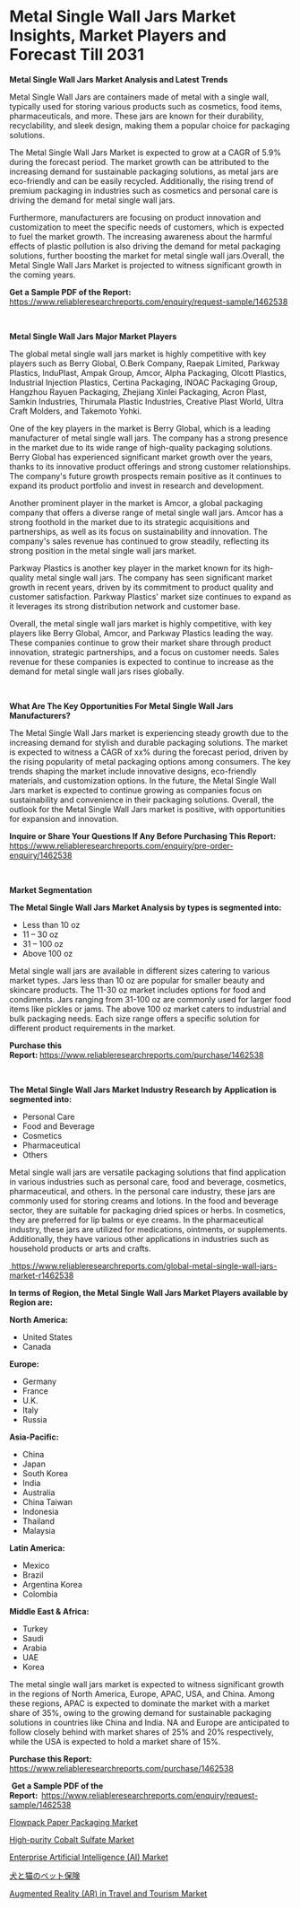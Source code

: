 <p><h1>Metal Single Wall Jars Market Insights, Market Players and Forecast Till 2031</h1></p><p><strong>Metal Single Wall Jars Market Analysis and Latest Trends</strong></p>
<p><p>Metal Single Wall Jars are containers made of metal with a single wall, typically used for storing various products such as cosmetics, food items, pharmaceuticals, and more. These jars are known for their durability, recyclability, and sleek design, making them a popular choice for packaging solutions.</p><p>The Metal Single Wall Jars Market is expected to grow at a CAGR of 5.9% during the forecast period. The market growth can be attributed to the increasing demand for sustainable packaging solutions, as metal jars are eco-friendly and can be easily recycled. Additionally, the rising trend of premium packaging in industries such as cosmetics and personal care is driving the demand for metal single wall jars.</p><p>Furthermore, manufacturers are focusing on product innovation and customization to meet the specific needs of customers, which is expected to fuel the market growth. The increasing awareness about the harmful effects of plastic pollution is also driving the demand for metal packaging solutions, further boosting the market for metal single wall jars.Overall, the Metal Single Wall Jars Market is projected to witness significant growth in the coming years.</p></p>
<p><strong>Get a Sample PDF of the Report:&nbsp;</strong> <a href="https://www.reliableresearchreports.com/enquiry/request-sample/1462538">https://www.reliableresearchreports.com/enquiry/request-sample/1462538</a></p>
<p>&nbsp;</p>
<p><strong>Metal Single Wall Jars Major Market Players</strong></p>
<p><p>The global metal single wall jars market is highly competitive with key players such as Berry Global, O.Berk Company, Raepak Limited, Parkway Plastics, InduPlast, Ampak Group, Amcor, Alpha Packaging, Olcott Plastics, Industrial Injection Plastics, Certina Packaging, INOAC Packaging Group, Hangzhou Rayuen Packaging, Zhejiang Xinlei Packaging, Acron Plast, Samkin Industries, Thirumala Plastic Industries, Creative Plast World, Ultra Craft Molders, and Takemoto Yohki.</p><p>One of the key players in the market is Berry Global, which is a leading manufacturer of metal single wall jars. The company has a strong presence in the market due to its wide range of high-quality packaging solutions. Berry Global has experienced significant market growth over the years, thanks to its innovative product offerings and strong customer relationships. The company's future growth prospects remain positive as it continues to expand its product portfolio and invest in research and development.</p><p>Another prominent player in the market is Amcor, a global packaging company that offers a diverse range of metal single wall jars. Amcor has a strong foothold in the market due to its strategic acquisitions and partnerships, as well as its focus on sustainability and innovation. The company's sales revenue has continued to grow steadily, reflecting its strong position in the metal single wall jars market.</p><p>Parkway Plastics is another key player in the market known for its high-quality metal single wall jars. The company has seen significant market growth in recent years, driven by its commitment to product quality and customer satisfaction. Parkway Plastics' market size continues to expand as it leverages its strong distribution network and customer base.</p><p>Overall, the metal single wall jars market is highly competitive, with key players like Berry Global, Amcor, and Parkway Plastics leading the way. These companies continue to grow their market share through product innovation, strategic partnerships, and a focus on customer needs. Sales revenue for these companies is expected to continue to increase as the demand for metal single wall jars rises globally.</p></p>
<p>&nbsp;</p>
<p><strong>What Are The Key Opportunities For Metal Single Wall Jars Manufacturers?</strong></p>
<p><p>The Metal Single Wall Jars market is experiencing steady growth due to the increasing demand for stylish and durable packaging solutions. The market is expected to witness a CAGR of xx% during the forecast period, driven by the rising popularity of metal packaging options among consumers. The key trends shaping the market include innovative designs, eco-friendly materials, and customization options. In the future, the Metal Single Wall Jars market is expected to continue growing as companies focus on sustainability and convenience in their packaging solutions. Overall, the outlook for the Metal Single Wall Jars market is positive, with opportunities for expansion and innovation.</p></p>
<p><strong>Inquire or Share Your Questions If Any Before Purchasing This Report:</strong> <a href="https://www.reliableresearchreports.com/enquiry/pre-order-enquiry/1462538">https://www.reliableresearchreports.com/enquiry/pre-order-enquiry/1462538</a></p>
<p>&nbsp;</p>
<p><strong>Market Segmentation</strong></p>
<p><strong>The Metal Single Wall Jars Market Analysis by types is segmented into:</strong></p>
<p><ul><li>Less than 10 oz</li><li>11 – 30 oz</li><li>31 – 100 oz</li><li>Above 100 oz</li></ul></p>
<p><p>Metal single wall jars are available in different sizes catering to various market types. Jars less than 10 oz are popular for smaller beauty and skincare products. The 11-30 oz market includes options for food and condiments. Jars ranging from 31-100 oz are commonly used for larger food items like pickles or jams. The above 100 oz market caters to industrial and bulk packaging needs. Each size range offers a specific solution for different product requirements in the market.</p></p>
<p><strong>Purchase this Report:&nbsp;</strong><a href="https://www.reliableresearchreports.com/purchase/1462538">https://www.reliableresearchreports.com/purchase/1462538</a></p>
<p>&nbsp;</p>
<p><strong>The Metal Single Wall Jars Market Industry Research by Application is segmented into:</strong></p>
<p><ul><li>Personal Care</li><li>Food and Beverage</li><li>Cosmetics</li><li>Pharmaceutical</li><li>Others</li></ul></p>
<p><p>Metal single wall jars are versatile packaging solutions that find application in various industries such as personal care, food and beverage, cosmetics, pharmaceutical, and others. In the personal care industry, these jars are commonly used for storing creams and lotions. In the food and beverage sector, they are suitable for packaging dried spices or herbs. In cosmetics, they are preferred for lip balms or eye creams. In the pharmaceutical industry, these jars are utilized for medications, ointments, or supplements. Additionally, they have various other applications in industries such as household products or arts and crafts.</p></p>
<p><a href="https://www.reliableresearchreports.com/global-metal-single-wall-jars-market-r1462538">&nbsp;https://www.reliableresearchreports.com/global-metal-single-wall-jars-market-r1462538</a></p>
<p><strong>In terms of Region, the Metal Single Wall Jars Market Players available by Region are:</strong></p>
<p>
    <p> <strong> North America: </strong>
        <ul>
            <li>United States</li>
            <li>Canada</li>
        </ul>
        </p> 
    <p> <strong> Europe: </strong>
        <ul>
            <li>Germany</li>
            <li>France</li>
            <li>U.K.</li>
            <li>Italy</li>
            <li>Russia</li>
        </ul>
        </p> 
    <p> <strong> Asia-Pacific: </strong>
        <ul>
            <li>China</li>
            <li>Japan</li>
            <li>South Korea</li>
            <li>India</li>
            <li>Australia</li>
            <li>China Taiwan</li>
            <li>Indonesia</li>
            <li>Thailand</li>
            <li>Malaysia</li>
        </ul>
        </p> 
    <p> <strong> Latin America: </strong>
        <ul>
            <li>Mexico</li>
            <li>Brazil</li>
            <li>Argentina Korea</li>
            <li>Colombia</li>
        </ul>
        </p> 
    <p> <strong> Middle East & Africa: </strong>
        <ul>
            <li>Turkey</li>
            <li>Saudi</li>
            <li>Arabia</li>
            <li>UAE</li>
            <li>Korea</li>
        </ul>
    </p>
    </p>
<p><p>The metal single wall jars market is expected to witness significant growth in the regions of North America, Europe, APAC, USA, and China. Among these regions, APAC is expected to dominate the market with a market share of 35%, owing to the growing demand for sustainable packaging solutions in countries like China and India. NA and Europe are anticipated to follow closely behind with market shares of 25% and 20% respectively, while the USA is expected to hold a market share of 15%.</p></p>
<p><strong>Purchase this Report: </strong><a href="https://www.reliableresearchreports.com/purchase/1462538">https://www.reliableresearchreports.com/purchase/1462538</a></p>
<p>&nbsp;<strong>Get a Sample PDF of the Report:&nbsp;&nbsp;</strong><a href="https://www.reliableresearchreports.com/enquiry/request-sample/1462538">https://www.reliableresearchreports.com/enquiry/request-sample/1462538</a></p>
<p><strong></strong></p>
<p><p><a href="https://github.com/MyrticeDare2023/Market-Research-Report-List-1/blob/main/flowpack-paper-packaging-market.md">Flowpack Paper Packaging Market</a></p><p><a href="https://issuu.com/reportprime-2/docs/high-purity-cobalt-sulfate-market-size-2030.pptx">High-purity Cobalt Sulfate Market</a></p><p><a href="https://www.linkedin.com/pulse/enterprise-artificial-intelligence-ai-market-trends-forecast-iqwqc">Enterprise Artificial Intelligence (AI) Market</a></p><p><a href="https://github.com/reliezer65/Market-Research-Report-List-1/blob/main/174406257894.md">犬と猫のペット保険</a></p><p><a href="https://www.linkedin.com/pulse/augmented-reality-ar-travel-tourism-market-size-outlook-forecast-jjrmc">Augmented Reality (AR) in Travel and Tourism Market</a></p></p>